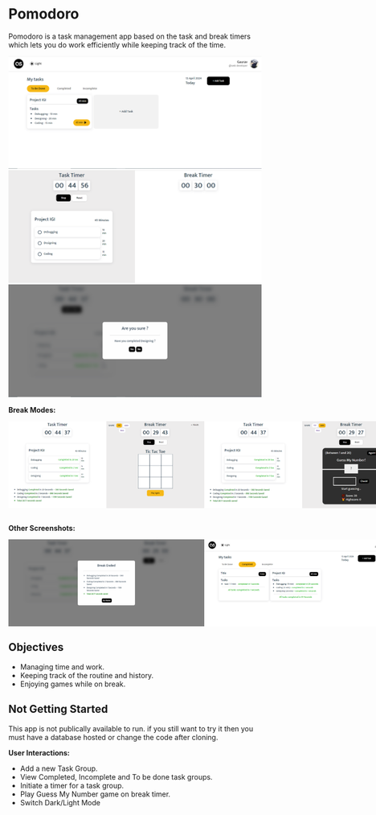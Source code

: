 # Pomodoro

Pomodoro is a task management app based on the task and break timers which lets you do work efficiently while keeping track of the time.

![Screenshot](screenshots/Capture.PNG)
![Screenshot](screenshots/Capture2.PNG)
![Screenshot](screenshots/Capture3.PNG)
<br>

**Break Modes:**
<div style="display:flex;">
<img src="screenshots/Capture4.PNG" alt="Screenshot" width="390" >
<img src="screenshots/Capture5.PNG" alt="Screenshot" width="390" >
<img src="screenshots/Capture6.PNG" alt="Screenshot" width="390" >
</div>
<br>

**Other Screenshots:**
<div style="display:flex;">
<img src="screenshots/Capture7.PNG" alt="Screenshot" width="390" >
<img src="screenshots/Capture8.PNG" alt="Screenshot" width="390" >
<img src="screenshots/Capture9.PNG" alt="Screenshot" width="390" >
</div>

## Objectives

- Managing time and work.
- Keeping track of the routine and history.
- Enjoying games while on break.

## Not Getting Started

This app is not publically available to run. if you still want to try it then you must have a database hosted or change the code after cloning.

**User Interactions:**

- Add a new Task Group.
- View Completed, Incomplete and To be done task groups.
- Initiate a timer for a task group.
- Play Guess My Number game on break timer.
- Switch Dark/Light Mode
